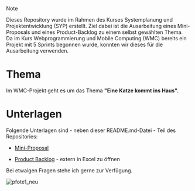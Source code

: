 > [!NOTE]
> Dieses Repository wurde im Rahmen des Kurses Systemplanung und Projektentwicklung (SYP) erstellt. Ziel dabei ist die Ausarbeitung eines Mini-Proposals und eines Product-Backlog zu einem selbst gewählten Thema. Da im Kurs Webprogrammierung und Mobile Computing (WMC) bereits ein Projekt mit 5 Sprints begonnen wurde, konnten wir dieses für die Ausarbeitung verwenden.


# Thema
Im WMC-Projekt geht es um das Thema **"Eine Katze kommt ins Haus".**


# Unterlagen

Folgende Unterlagen sind - neben dieser README.md-Datei - Teil des Repositories:

* [Mini-Proposal](ProjectProposal_WMC_Huber.pdf)

* [Product Backlog](ProductBacklog.xlsx) - extern in Excel zu öffnen

Bei etwaigen Fragen stehe ich gerne zur Verfügung.



![pfote1_neu](https://github.com/juhuber2/effortEstimationSyp/assets/145586660/9a9be95b-5ef9-4b94-9e6c-ebd558aab0ad)
